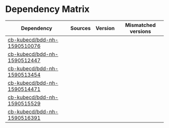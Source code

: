 # Dependency Matrix

Dependency | Sources | Version | Mismatched versions
---------- | ------- | ------- | -------------------
[cb-kubecd/bdd-nh-1590510076](https://github.com/cb-kubecd/bdd-nh-1590510076.git) |  | []() | 
[cb-kubecd/bdd-nh-1590512447](https://github.com/cb-kubecd/bdd-nh-1590512447.git) |  | []() | 
[cb-kubecd/bdd-nh-1590513454](https://github.com/cb-kubecd/bdd-nh-1590513454.git) |  | []() | 
[cb-kubecd/bdd-nh-1590514471](https://github.com/cb-kubecd/bdd-nh-1590514471.git) |  | []() | 
[cb-kubecd/bdd-nh-1590515529](https://github.com/cb-kubecd/bdd-nh-1590515529.git) |  | []() | 
[cb-kubecd/bdd-nh-1590516391](https://github.com/cb-kubecd/bdd-nh-1590516391.git) |  | []() | 

